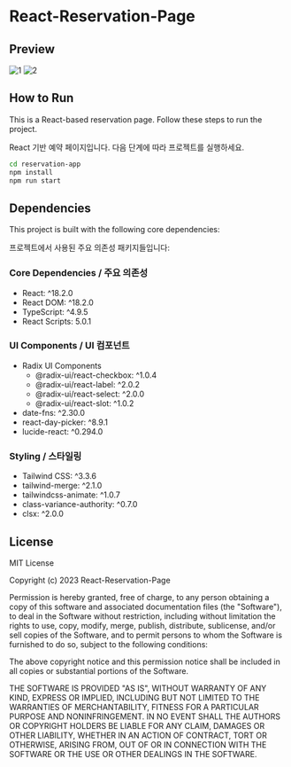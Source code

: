 # React-Reservation-Page

## Preview
![1](https://github.com/user-attachments/assets/f73a91a9-5192-4d83-b041-86b07e2e00e3)
![2](https://github.com/user-attachments/assets/38470ca2-9ace-461c-a31c-be8ea64109b8)



## How to Run

This is a React-based reservation page. Follow these steps to run the project.

React 기반 예약 페이지입니다. 다음 단계에 따라 프로젝트를 실행하세요.

```bash
cd reservation-app
npm install
npm run start
```

## Dependencies

This project is built with the following core dependencies:

프로젝트에서 사용된 주요 의존성 패키지들입니다:

### Core Dependencies / 주요 의존성

- React: ^18.2.0
- React DOM: ^18.2.0
- TypeScript: ^4.9.5
- React Scripts: 5.0.1

### UI Components / UI 컴포넌트

- Radix UI Components
  - @radix-ui/react-checkbox: ^1.0.4
  - @radix-ui/react-label: ^2.0.2
  - @radix-ui/react-select: ^2.0.0
  - @radix-ui/react-slot: ^1.0.2
- date-fns: ^2.30.0
- react-day-picker: ^8.9.1
- lucide-react: ^0.294.0

### Styling / 스타일링

- Tailwind CSS: ^3.3.6
- tailwind-merge: ^2.1.0
- tailwindcss-animate: ^1.0.7
- class-variance-authority: ^0.7.0
- clsx: ^2.0.0

## License

MIT License

Copyright (c) 2023 React-Reservation-Page

Permission is hereby granted, free of charge, to any person obtaining a copy
of this software and associated documentation files (the "Software"), to deal
in the Software without restriction, including without limitation the rights
to use, copy, modify, merge, publish, distribute, sublicense, and/or sell
copies of the Software, and to permit persons to whom the Software is
furnished to do so, subject to the following conditions:

The above copyright notice and this permission notice shall be included in all
copies or substantial portions of the Software.

THE SOFTWARE IS PROVIDED "AS IS", WITHOUT WARRANTY OF ANY KIND, EXPRESS OR
IMPLIED, INCLUDING BUT NOT LIMITED TO THE WARRANTIES OF MERCHANTABILITY,
FITNESS FOR A PARTICULAR PURPOSE AND NONINFRINGEMENT. IN NO EVENT SHALL THE
AUTHORS OR COPYRIGHT HOLDERS BE LIABLE FOR ANY CLAIM, DAMAGES OR OTHER
LIABILITY, WHETHER IN AN ACTION OF CONTRACT, TORT OR OTHERWISE, ARISING FROM,
OUT OF OR IN CONNECTION WITH THE SOFTWARE OR THE USE OR OTHER DEALINGS IN THE
SOFTWARE.
